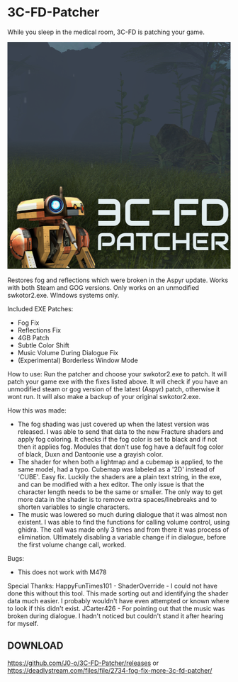 # 3C-FD-Patcher
While you sleep in the medical room, 3C-FD is patching your game.

<img width="512" height="512" alt="logo" src="https://raw.githubusercontent.com/J0-o/3C-FD-Patcher/refs/heads/main/logo.png" />

Restores fog and reflections which were broken in the Aspyr update. Works with both Steam and GOG versions. Only works on an unmodified swkotor2.exe. WIndows systems only.

Included EXE Patches:
- Fog Fix
- Reflections Fix
- 4GB Patch
- Subtle Color Shift
- Music Volume During Dialogue Fix
- (Experimental) Borderless Window Mode

How to use: 
Run the patcher and choose your swkotor2.exe to patch. It will patch your game exe with the fixes listed above.
It will check if you have an unmodified steam or gog version of the latest (Aspyr) patch, otherwise it wont run.
It will also make a backup of your original swkotor2.exe.

How this was made:
- The fog shading was just covered up when the latest version was released. I was able to send that data to the new Fracture shaders and apply fog coloring. It checks if the fog color is set to black and if not then it applies fog. Modules that don't use fog have a default fog color of black, Duxn and Dantoonie use a grayish color.
- The shader for when both a lightmap and a cubemap is applied, to the same model, had a typo. Cubemap was labeled as a '2D' instead of 'CUBE'. Easy fix.
Luckily the shaders are a plain text string, in the exe, and can be modified with a hex editor. The only issue is that the character length needs to be the same or smaller. The only way to get more data in the shader is to remove extra spaces/linebreaks and to shorten variables to single characters.
- The music was lowered so much during dialogue that it was almost non existent. I was able to find the functions for calling volume control, using ghidra. The call was made only 3 times and from there it was process of elimination. Ultimately disabling a variable change if in dialogue, before the first volume change call, worked.

Bugs:
- This does not work with M478

Special Thanks:
HappyFunTimes101 - ShaderOverride - I could not have done this without this tool. This made sorting out and identifying the shader data much easier. I probably wouldn't have even attempted or known where to look if this didn't exist.
 JCarter426 - For pointing out that the music was broken during dialogue. I hadn't noticed but couldn't stand it after hearing for myself.

## DOWNLOAD
https://github.com/J0-o/3C-FD-Patcher/releases
or
https://deadlystream.com/files/file/2734-fog-fix-more-3c-fd-patcher/
